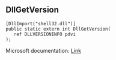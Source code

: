 ## DllGetVersion

```
[DllImport("shell32.dll")]
public static extern int DllGetVersion(
   ref DLLVERSIONINFO pdvi
);
```

Microsoft documentation: [Link](https://learn.microsoft.com/en-us/windows/win32/devnotes/dllgetversion)
